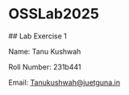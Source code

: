# OSSLab2025

\## Lab Exercise 1

Name: Tanu Kushwah

Roll Number: 231b441

Email: Tanukushwah@juetguna.in


